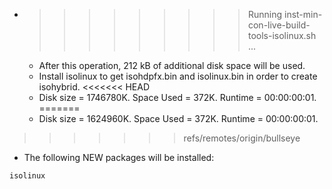 * >>>>>>>>> Running inst-min-con-live-build-tools-isolinux.sh ...
  * After this operation, 212 kB of additional disk space will be used.
  * Install isolinux to get isohdpfx.bin and isolinux.bin in order to create isohybrid.
<<<<<<< HEAD
  * Disk size = 1746780K. Space Used = 372K. Runtime = 00:00:00:01.
=======
  * Disk size = 1624960K. Space Used = 372K. Runtime = 00:00:00:01.
>>>>>>> refs/remotes/origin/bullseye
  * The following NEW packages will be installed:
  ```bash
isolinux
  ```
